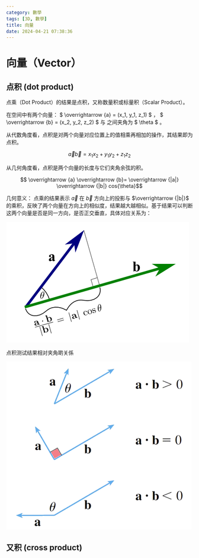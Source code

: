 ```yaml
---
category: 數學
tags: [3D, 數學]
title: 向量
date: 2024-04-21 07:38:36
---
```


<style>
  table {
    width: 100%git clone https://github.com/hkdickyko/hkdickyko.github.io
    }
  td {
    vertical-align: center;
  }
  table.inputT{
    margin: 10px;
    width: auto;
    margin-left: auto;
    margin-right: auto;
    border: none;
  }
  input{
    text-align: center;
    padding: 0px 10px;
  }
  iframe{
    width: 100%;
    display: block;
    border-style:none;
  }
</style>

# 向量（Vector）

## 点积 (dot product)

点乘（Dot Product）的结果是点积，又称数量积或标量积（Scalar Product）。

在空间中有两个向量：
$ \overrightarrow {a} = (x_1, y_1, z_1) $ ，
$ \overrightarrow {b} = (x_2, y_2, z_2) $
 与 
之间夹角为 $ \theta $
。

从代数角度看，点积是对两个向量对应位置上的值相乘再相加的操作，其结果即为点积。

$$ \overrightarrow {a} \overrightarrow {b}= x_1 x_2+ y_1 y_2 + z_1 z_2 $$

从几何角度看，点积是两个向量的长度与它们夹角余弦的积。

$$ \overrightarrow {a}  \overrightarrow {b}= \overrightarrow {|a|} \overrightarrow {|b|} cos{\theta}$$

几何意义：
点乘的结果表示 $\overrightarrow {a}$ 在 $\overrightarrow {b}$
 方向上的投影与 $\overrightarrow {|b|}$
 的乘积，反映了两个向量在方向上的相似度，结果越大越相似。基于结果可以判断这两个向量是否是同一方向，是否正交垂直，具体对应关系为：
 
![Alt x](../assets/img/3d/dotp.png)

点积测试结果相对夹角啲关係

![Alt x](../assets/img/3d/dotr.png)


## 又积 (cross product)